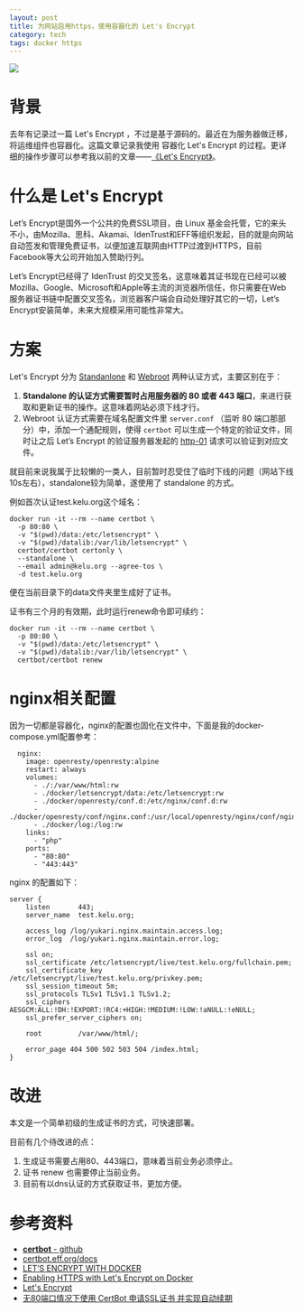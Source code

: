 ```yaml
---
layout: post
title: 为网站启用https，使用容器化的 Let's Encrypt
category: tech
tags: docker https
---
```

![](https://cdn.kelu.org/blog/tags/docker.jpg)

# 背景

去年有记录过一篇 Let's Encrypt ，不过是基于源码的。最近在为服务器做迁移，将运维组件也容器化。这篇文章记录我使用 容器化 Let's Encrypt 的过程。更详细的操作步骤可以参考我以前的文章——[《Let's Encrypt》](/tech/2017/07/10/lets-encrypt.html)。

# 什么是 Let's Encrypt

Let’s Encrypt是国外一个公共的免费SSL项目，由 Linux 基金会托管，它的来头不小，由Mozilla、思科、Akamai、IdenTrust和EFF等组织发起，目的就是向网站自动签发和管理免费证书，以便加速互联网由HTTP过渡到HTTPS，目前Facebook等大公司开始加入赞助行列。

Let’s Encrypt已经得了 IdenTrust 的交叉签名，这意味着其证书现在已经可以被Mozilla、Google、Microsoft和Apple等主流的浏览器所信任，你只需要在Web 服务器证书链中配置交叉签名，浏览器客户端会自动处理好其它的一切，Let’s Encrypt安装简单，未来大规模采用可能性非常大。

# 方案

Let's Encrypt 分为 [Standanlone](https://certbot.eff.org/docs/using.html#standalone) 和 [Webroot](https://certbot.eff.org/docs/using.html#webroot) 两种认证方式，主要区别在于：

1. **Standalone 的认证方式需要暂时占用服务器的 80 或者 443 端口**，来进行获取和更新证书的操作。这意味着网站必须下线才行。
2. Webroot 认证方式需要在域名配置文件里 `server.conf` （监听 80 端口那部分）中，添加一个通配规则，使得 `certbot` 可以生成一个特定的验证文件，同时让之后 Let’s Encrypt 的验证服务器发起的 [http-01](https://tools.ietf.org/html/draft-ietf-acme-acme-03#section-7.2) 请求可以验证到对应文件。

就目前来说我属于比较懒的一类人，目前暂时忍受住了临时下线的问题（网站下线10s左右），standalone较为简单，遂使用了 standalone 的方式。

例如首次认证test.kelu.org这个域名：

```
docker run -it --rm --name certbot \
  -p 80:80 \
  -v "$(pwd)/data:/etc/letsencrypt" \
  -v "$(pwd)/datalib:/var/lib/letsencrypt" \
  certbot/certbot certonly \
  --standalone \
  --email admin@kelu.org --agree-tos \
  -d test.kelu.org
```

便在当前目录下的data文件夹里生成好了证书。

证书有三个月的有效期，此时运行renew命令即可续约：

```
docker run -it --rm --name certbot \
  -p 80:80 \
  -v "$(pwd)/data:/etc/letsencrypt" \
  -v "$(pwd)/datalib:/var/lib/letsencrypt" \
  certbot/certbot renew
```

# nginx相关配置

因为一切都是容器化，nginx的配置也固化在文件中，下面是我的docker-compose.yml配置参考：

```
  nginx:
    image: openresty/openresty:alpine
    restart: always
    volumes:
      - ./:/var/www/html:rw
      - ./docker/letsencrypt/data:/etc/letsencrypt:rw
      - ./docker/openresty/conf.d:/etc/nginx/conf.d:rw
      - ./docker/openresty/conf/nginx.conf:/usr/local/openresty/nginx/conf/nginx.conf:rw
      - ./docker/log:/log:rw
    links:
      - "php"
    ports:
      - "80:80"
      - "443:443"
```

nginx 的配置如下：

```
server {
    listen       443;
    server_name  test.kelu.org;

    access_log /log/yukari.nginx.maintain.access.log;
    error_log  /log/yukari.nginx.maintain.error.log;

    ssl on;
    ssl_certificate /etc/letsencrypt/live/test.kelu.org/fullchain.pem;
    ssl_certificate_key /etc/letsencrypt/live/test.kelu.org/privkey.pem;
    ssl_session_timeout 5m;
    ssl_protocols TLSv1 TLSv1.1 TLSv1.2;
    ssl_ciphers AESGCM:ALL:!DH:!EXPORT:!RC4:+HIGH:!MEDIUM:!LOW:!aNULL:!eNULL;
    ssl_prefer_server_ciphers on;

    root         /var/www/html/;

    error_page 404 500 502 503 504 /index.html;
}

```

# 改进

本文是一个简单初级的生成证书的方式，可快速部署。

目前有几个待改进的点：

1. 生成证书需要占用80、443端口，意味着当前业务必须停止。
2. 证书 renew 也需要停止当前业务。
3. 目前有以dns认证的方式获取证书，更加方便。



# 参考资料

* [**certbot** - github](https://github.com/certbot/certbot)
* [certbot.eff.org/docs](https://certbot.eff.org/docs/)
* [LET’S ENCRYPT WITH DOCKER](https://devsidestory.com/lets-encrypt-with-docker/)
* [Enabling HTTPS with Let's Encrypt on Docker](https://medium.com/bros/enabling-https-with-lets-encrypt-over-docker-9cad06bdb82b)
* [Let's Encrypt](/tech/2017/07/10/lets-encrypt.html)
* [无80端口情况下使用 CertBot 申请SSL证书 并实现自动续期](https://blog.csdn.net/conghua19/article/details/81433716)